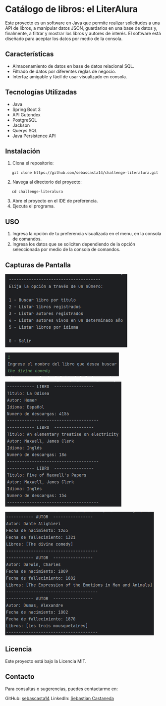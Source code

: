 # Catálogo de libros: el LiterAlura

Este proyecto es un software en Java que permite realizar solicitudes a una API de libros, a manipular datos JSON, guardarlos en una base de datos y, finalmente, a filtrar y mostrar los libros y autores de interés. El software está diseñado para aceptar los datos por medio de la consola.

## Características

- Almacenamiento de datos en base de datos relacional SQL.
- Filtrado de datos por diferentes reglas de negocio.
- Interfaz amigable y fácil de usar visualizado en consola.

## Tecnologías Utilizadas

- Java
- Spring Boot 3
- API Gutendex
- PostgreSQL
- Jackson
- Querys SQL
- Java Persistence API

## Instalación

1. Clona el repositorio:

```
   git clone https://github.com/sebascasta14/challenge-literalura.git
```

2. Navega al directorio del proyecto:

```
   cd challenge-literalura
```

3. Abre el proyecto en el IDE de preferencia.
4. Ejecuta el programa.

## USO

1. Ingresa la opción de tu preferencia visualizada en el menu, en la consola de comandos.
2. Ingresa los datos que se soliciten dependiendo de la opción seleccionada por medio de la consola de comandos.

## Capturas de Pantalla

![Menu de opciones](./assets/menu.png)

![Ingreso el titulo del libro](./assets/search_book.png)

![Todos los libros](./assets/all_books.png)

![Todos los autores](./assets/all_authors.png)


## Licencia

Este proyecto está bajo la Licencia MIT.

## Contacto

Para consultas o sugerencias, puedes contactarme en:

GitHub: [sebascasta14](https://github.com/sebascasta14)
LinkedIn: [Sebastian Castaneda](https://www.linkedin.com/in/sebastian-castaneda-27564b236/)
